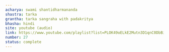 ```yaml
---
acharya: swami shantidharmananda
shastra: tarka
grantha: tarka sangraha with padakritya
bhasha: hindi
site: youtube (audio)
link: https://www.youtube.com/playlist?list=PLOK49oELkE2Mutn3D1qnC0DbBiuqCISWk
number: 27
status: complete
---
```


